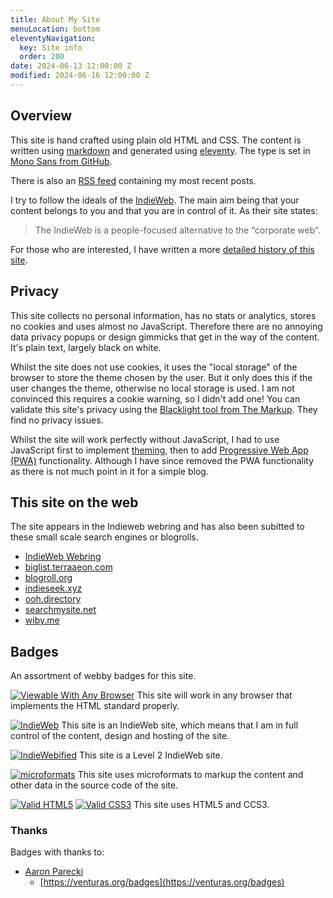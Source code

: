 ```yaml
---
title: About My Site
menuLocation: bottom
eleventyNavigation:
  key: Site info
  order: 200
date: 2024-06-13 12:00:00 Z
modified: 2024-06-16 12:00:00 Z
---
```


## Overview

This site is hand crafted using plain old HTML and CSS. The content is written using [markdown](https://en.wikipedia.org/wiki/Markdown) and generated using [eleventy](https://11ty.dev). The type is set in [Mono Sans from GitHub](https://github.com/mona-sans).

There is also an [RSS feed](/feed/) containing my most recent posts.

I try to follow the ideals of the [IndieWeb](https://indieweb.org/). The main aim being that your content belongs to you and that you are in control of it. As their site states:

> The IndieWeb is a people-focused alternative to the “corporate web”.

For those who are interested, I have written a more [detailed history of this site](/reminiscing/).

## Privacy

This site collects no personal information, has no stats or analytics, stores no cookies and uses almost no JavaScript. Therefore there are no annoying data privacy popups or design gimmicks that get in the way of the content. It's plain text, largely black on white.

Whilst the site does not use cookies, it uses the "local storage" of the browser to store the theme chosen by the user. But it only does this if the user changes the theme, otherwise no local storage is used. I am not convinced this requires a cookie warning, so I didn't add one! You can validate this site's privacy using the [Blacklight tool from The Markup](https://themarkup.org/blacklight?url=www.robin.is&device=mobile&location=eu&force=false). They find no privacy issues.

Whilst the site will work perfectly without JavaScript, I had to use JavaScript first to implement [theming](/posts/2022/stylesheet-switching-3/), then to add [Progressive Web App (PWA)](/posts/2023/installable/) functionality. Although I have since removed the PWA functionality as there is not much point in it for a simple blog. 

## This site on the web 

The site appears in the Indieweb webring and has also been subitted to these small scale search engines or blogrolls.

- [IndieWeb Webring](https://xn--sr8hvo.ws/)
- [biglist.terraaeon.com](http://biglist.terraaeon.com/)
- [blogroll.org](https://blogroll.org/)
- [indieseek.xyz](https://indieseek.xyz/)
- [ooh.directory](https://ooh.directory/)
- [searchmysite.net](https://searchmysite.net/) 
- [wiby.me](https://wiby.me/)

## Badges

An assortment of webby badges for this site.
<div class="badges">
<p>
    <a href="https://www.anybrowser.org/campaign/"><img src="/assets/images/any-browser-button.png" alt="Viewable With Any Browser" /></a>
    This site will work in any browser that implements the HTML standard properly.
</p>
<p>
    <a href="https://indieweb.org/"><img src="/assets/images/indieweb-button.png" alt="IndieWeb" /></a>
    This site is an IndieWeb site, which means that I am in full control of the content, design and hosting of the site.
</p>
<p>
    <a href="https://indiewebify.me/"><img src="/assets/images/indiewebified-button.png" alt="IndieWebified" /></a>
    This site is a Level 2 IndieWeb site.
</p>
<p>
    <a href="http://microformats.org/"><img src="/assets/images/microformats-button.png" alt="microformats" /></a>
    This site uses microformats to markup the content and other data in the source code of the site.
</p>
<p>
    <a href="https://html.spec.whatwg.org/"><img src="/assets/images/valid_html5_blue-button.png" alt="Valid HTML5" /></a>
    <a href="https://www.w3.org/Style/CSS/current-work"><img src="/assets/images/valid_css3_blue-button.png" alt="Valid CSS3" /></a>
    This site uses HTML5 and CCS3.
</p>
</div>

### Thanks
Badges with thanks to:

* [Aaron Parecki](https://aaronparecki.com/2017/12/30/7/indieweb-badge)
    * [https://venturas.org/badges](https://venturas.org/badges)
